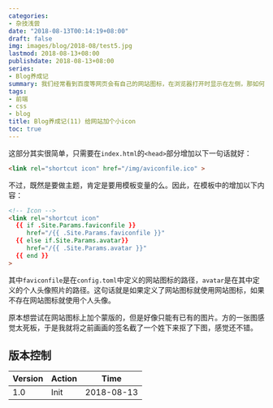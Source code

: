 ```yaml
---
categories:
- 杂技浅尝
date: "2018-08-13T00:14:19+08:00"
draft: false
img: images/blog/2018-08/test5.jpg
lastmod: 2018-08-13+08:00
publishdate: 2018-08-13+08:00
series:
- Blog养成记
summary: 我们经常看到百度等网页会有自己的网站图标，在浏览器打开时显示在左侧，那如何给自己的网站也添加这么一个icon呢？
tags:
- 前端
- css
- blog
title: Blog养成记(11) 给网站加个小icon
toc: true
---
```


这部分其实很简单，只需要在`index.html`的`<head>`部分增加以下一句话就好：

```html
<link rel="shortcut icon" href="/img/aviconfile.ico" >
```

不过，既然是要做主题，肯定是要用模板变量的么。因此，在模板中的增加以下内容：

```html
<!-- Icon -->
<link rel="shortcut icon"
  {{ if .Site.Params.faviconfile }}
     href="/{{ .Site.Params.faviconfile }}"
  {{ else if.Site.Params.avatar}}
     href="/{{ .Site.Params.avatar }}"
  {{ end }}
>
```

其中`faviconfile`是在`config.toml`中定义的网站图标的路径，`avatar`是在其中定义的个人头像照片的路径。这句话就是如果定义了网站图标就使用网站图标，如果不存在网站图标就使用个人头像。

原本想尝试在网站图标上加个蒙版的，但是好像只能有已有的图片。方的一张图感觉太死板，于是我就将之前画画的签名截了一个姓下来抠了下图，感觉还不错。

## 版本控制

| Version | Action | Time       |
| ------- | ------ | ---------- |
| 1.0     | Init   | 2018-08-13 |

